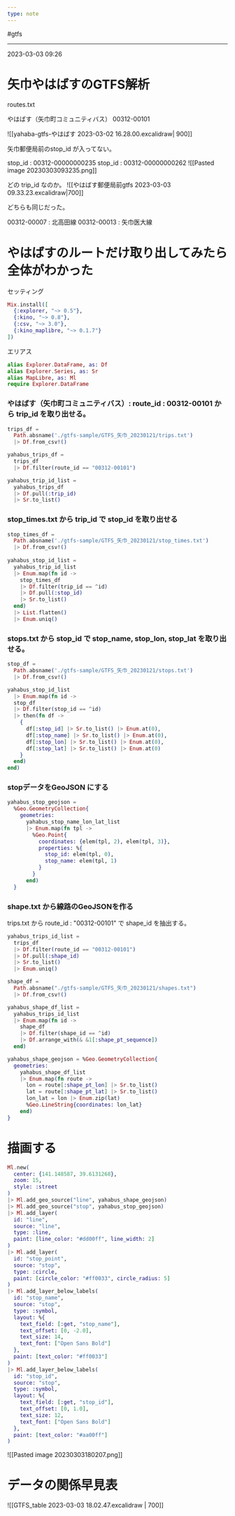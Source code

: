 ```yaml
---
type: note
---
```


#gtfs 

---
2023-03-03  09:26

# 矢巾やはばすのGTFS解析

routes.txt

やはばす（矢巾町コミュニティバス）  00312-00101

![[yahaba-gtfs-やはばす 2023-03-02 16.28.00.excalidraw| 900]]


矢巾郵便局前のstop_id が入ってない。

stop_id :  00312-00000000235
stop_id :  00312-00000000262
![[Pasted image 20230303093235.png]]

どの trip_id なのか。
![[やはばす郵便局前gtfs 2023-03-03 09.33.23.excalidraw|700]]

どちらも同じだった。

00312-00007 : 北高田線
00312-00013 : 矢巾医大線


# やはばすのルートだけ取り出してみたら全体がわかった

セッティング
```elixir
Mix.install([
  {:explorer, "~> 0.5"},
  {:kino, "~> 0.8"},
  {:csv, "~> 3.0"},
  {:kino_maplibre, "~> 0.1.7"}
])
```
エリアス
```elixir
alias Explorer.DataFrame, as: Df
alias Explorer.Series, as: Sr
alias MapLibre, as: Ml
require Explorer.DataFrame
```

###  やはばす（矢巾町コミュニティバス）: route_id : 00312-00101 から trip_id を取り出せる。

```elixir
trips_df =
  Path.absname('./gtfs-sample/GTFS_矢巾_20230121/trips.txt')
  |> Df.from_csv!()

yahabus_trips_df =
  trips_df
  |> Df.filter(route_id == "00312-00101")

yahabus_trip_id_list =
  yahabus_trips_df
  |> Df.pull(:trip_id)
  |> Sr.to_list()
```

### stop_times.txt から trip_id で stop_id を取り出せる

```elixir
stop_times_df =
  Path.absname('./gtfs-sample/GTFS_矢巾_20230121/stop_times.txt')
  |> Df.from_csv!()
  
yahabus_stop_id_list =
  yahabus_trip_id_list
  |> Enum.map(fn id ->
    stop_times_df
    |> Df.filter(trip_id == ^id)
    |> Df.pull(:stop_id)
    |> Sr.to_list()
  end)
  |> List.flatten()
  |> Enum.uniq()
```

### stops.txt から stop_id で stop_name, stop_lon, stop_lat を取り出せる。

```elixir
stop_df =
  Path.absname('./gtfs-sample/GTFS_矢巾_20230121/stops.txt')
  |> Df.from_csv!()

yahabus_stop_id_list
  |> Enum.map(fn id ->
  stop_df
  |> Df.filter(stop_id == ^id)
  |> then(fn df ->
    {
      df[:stop_id] |> Sr.to_list() |> Enum.at(0),
      df[:stop_name] |> Sr.to_list() |> Enum.at(0),
      df[:stop_lon] |> Sr.to_list() |> Enum.at(0),
      df[:stop_lat] |> Sr.to_list() |> Enum.at(0)
    }
  end)
end)
```

### stopデータをGeoJSON にする
```elixir
yahabus_stop_geojson =
  %Geo.GeometryCollection{
    geometries:
      yahabus_stop_name_lon_lat_list
      |> Enum.map(fn tpl ->
        %Geo.Point{
          coordinates: {elem(tpl, 2), elem(tpl, 3)},
          properties: %{
            stop_id: elem(tpl, 0),
            stop_name: elem(tpl, 1)
          }
        }
      end)
  }
```



### shape.txt から線路のGeoJSONを作る

trips.txt から route_id : "00312-00101" で shape_id を抽出する。
```elixir
yahabus_trips_id_list =
  trips_df
  |> Df.filter(route_id == "00312-00101")
  |> Df.pull(:shape_id)
  |> Sr.to_list()
  |> Enum.uniq()
```

```elixir
shape_df =
  Path.absname("./gtfs-sample/GTFS_矢巾_20230121/shapes.txt")
  |> Df.from_csv!()

yahabus_shape_df_list =
  yahabus_trips_id_list
  |> Enum.map(fn id ->
    shape_df
    |> Df.filter(shape_id == ^id)
    |> Df.arrange_with(& &1[:shape_pt_sequence])
  end)

yahabus_shape_geojson = %Geo.GeometryCollection{
  geometries:
    yahabus_shape_df_list
    |> Enum.map(fn route ->
      lon = route[:shape_pt_lon] |> Sr.to_list()
      lat = route[:shape_pt_lat] |> Sr.to_list()
      lon_lat = lon |> Enum.zip(lat)
      %Geo.LineString{coordinates: lon_lat}
    end)
}
```



# 描画する
```elixir
Ml.new(
  center: {141.148587, 39.6131268},
  zoom: 15,
  style: :street
)
|> Ml.add_geo_source("line", yahabus_shape_geojson)
|> Ml.add_geo_source("stop", yahabus_stop_geojson)
|> Ml.add_layer(
  id: "line",
  source: "line",
  type: :line,
  paint: [line_color: "#dd00ff", line_width: 2]
)
|> Ml.add_layer(
  id: "stop_point",
  source: "stop",
  type: :circle,
  paint: [circle_color: "#ff0033", circle_radius: 5]
)
|> Ml.add_layer_below_labels(
  id: "stop_name",
  source: "stop",
  type: :symbol,
  layout: %{
    text_field: [:get, "stop_name"],
    text_offset: [0, -2.0],
    text_size: 14,
    text_font: ["Open Sans Bold"]
  },
  paint: [text_color: "#ff0033"]
)
|> Ml.add_layer_below_labels(
  id: "stop_id",
  source: "stop",
  type: :symbol,
  layout: %{
    text_field: [:get, "stop_id"],
    text_offset: [0, 1.0],
    text_size: 12,
    text_font: ["Open Sans Bold"]
  },
  paint: [text_color: "#aa00ff"]
)
```

![[Pasted image 20230303180207.png]]

# データの関係早見表

![[GTFS_table 2023-03-03 18.02.47.excalidraw | 700]]

